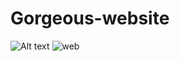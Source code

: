 # Gorgeous-website

![Alt text]("C:\Users\96655\Downloads\Screenshot_5-4-2024_234519_.jpeg")
<img src="C:\Users\96655\Downloads\Screenshot_5-4-2024_234519_.jpeg" alt="web" >
